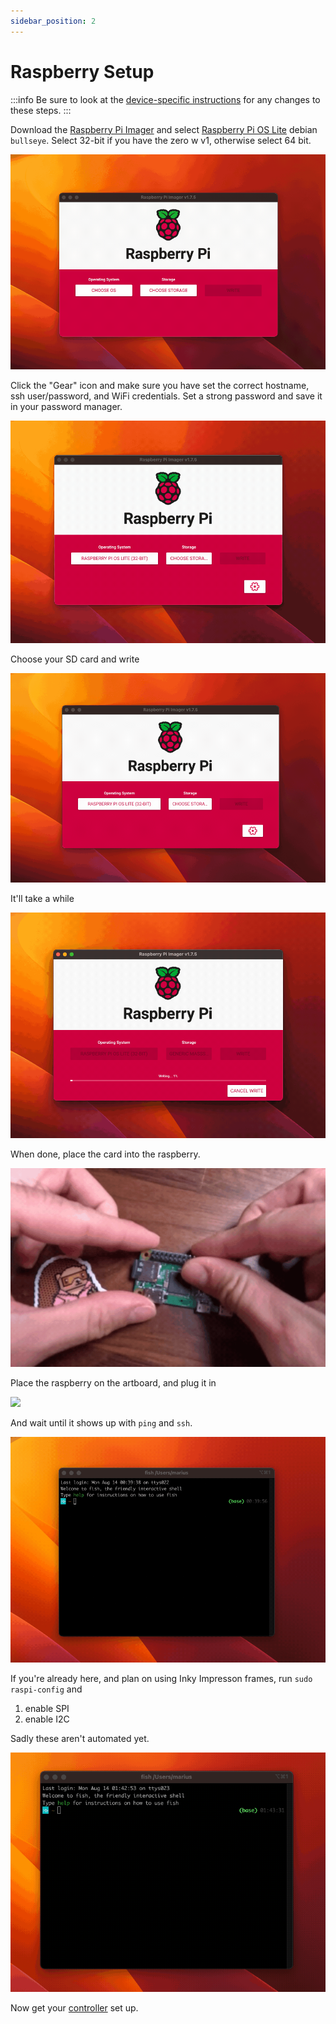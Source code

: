 ```yaml
---
sidebar_position: 2
---
```

# Raspberry Setup

:::info
Be sure to look at the [device-specific instructions](/devices) for any changes to these steps. 
::: 

Download the [Raspberry Pi Imager](https://www.raspberrypi.com/software/) and select [Raspberry Pi OS Lite](https://www.raspberrypi.org/downloads/raspberry-pi-os/) debian `bullseye`. Select 32-bit if you have the zero w v1, otherwise select 64 bit.

![](./_img/1-os-raspberry-lite.gif)

Click the "Gear" icon and make sure you have set the correct hostname, ssh user/password, and WiFi credentials. Set a strong password and save it in your password manager.

![](./_img/2-config-settings.gif)

Choose your SD card and write

![](./_img/3-storage-write.gif)

It'll take a while

![](./_img/4-wait-wait-wait.gif)

When done, place the card into the raspberry.

![](./_img/13-sdcard.gif)

Place the raspberry on the artboard, and plug it in

![](./_img/14-wire.gif)

And wait until it shows up with `ping` and `ssh`.

![](./_img/6-success.gif)

If you're already here, and plan on using Inky Impresson frames, run `sudo raspi-config` and

1. enable SPI
2. enable I2C

Sadly these aren't automated yet.

![](./_img/10-raspi-config.gif)

Now get your [controller](./controller) set up.